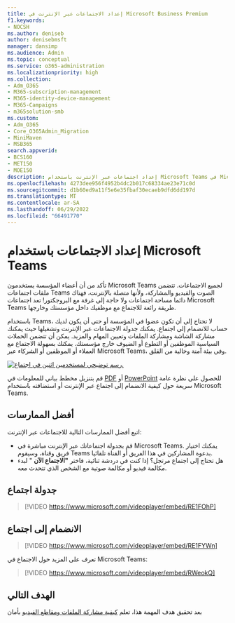 ```yaml
---
title: إعداد الاجتماعات عبر الإنترنت في Microsoft Business Premium
f1.keywords:
- NOCSH
ms.author: deniseb
author: denisebmsft
manager: dansimp
ms.audience: Admin
ms.topic: conceptual
ms.service: o365-administration
ms.localizationpriority: high
ms.collection:
- Adm_O365
- M365-subscription-management
- M365-identity-device-management
- M365-Campaigns
- m365solution-smb
ms.custom:
- Adm_O365
- Core_O365Admin_Migration
- MiniMaven
- MSB365
search.appverid:
- BCS160
- MET150
- MOE150
description: إعداد اجتماعات عبر الإنترنت باستخدام Microsoft Teams في Microsoft Business Premium.
ms.openlocfilehash: 4273dee956f4952b4dc2b017c68334ae23e71c0d
ms.sourcegitcommit: d1b60ed9a11f5e6e35fbaf30ecaeb9dfd6dd197d
ms.translationtype: MT
ms.contentlocale: ar-SA
ms.lasthandoff: 06/29/2022
ms.locfileid: "66491770"
---
```

# <a name="set-up-meetings-with-microsoft-teams"></a>إعداد الاجتماعات باستخدام Microsoft Teams

تأكد من أن أعضاء المؤسسة يستخدمون Microsoft Teams لجميع الاجتماعات. تتضمن ملفات اجتماعات Teams الصوت والفيديو والمشاركة، ولأنها متصلة بالإنترنت، فهناك دائما مساحة اجتماعات ولا حاجة إلى غرفة مع البروجكتور! تعد اجتماعات Microsoft Teams طريقة رائعة للاجتماع مع موظفيك داخل مؤسستك وخارجها.

باستخدام Teams، لا تحتاج إلى أن تكون عضوا في المؤسسة أو حتى أن يكون لديك حساب للانضمام إلى اجتماع. يمكنك جدولة الاجتماعات عبر الإنترنت وتشغيلها حيث يمكنك مشاركة الشاشة ومشاركة الملفات وتعيين المهام والمزيد. يمكن أن تتضمن الحملات السياسية الموظفين أو التطوع أو الضيوف خارج مؤسستك. يمكنك بسهولة الاجتماع مع العملاء أو الموظفين أو الشركاء عبر Microsoft Teams، وفي بيئة آمنة وخالية من القلق.

[![رسم توضيحي لمستخدمين اثنين في اجتماع.](../media/HostOnlineMeeting-thumb-358x201.png)](https://go.microsoft.com/fwlink/?linkid=2078712)

قم بتنزيل مخطط بياني للمعلومات في [PDF](https://go.microsoft.com/fwlink/?linkid=2078712) أو [PowerPoint](https://go.microsoft.com/fwlink/?linkid=2079515) للحصول على نظرة عامة سريعة حول كيفية الانضمام إلى اجتماع عبر الإنترنت أو استضافته باستخدام Microsoft Teams.

## <a name="best-practices"></a>أفضل الممارسات

اتبع أفضل الممارسات التالية للاجتماعات عبر الإنترنت:

- قم بجدولة اجتماعاتك عبر الإنترنت مباشرة في Microsoft Teams. يمكنك اختيار فريق وقناة، وسيقوم Teams بدعوة المشاركين في هذا الفريق أو القناة تلقائيا.
- هل تحتاج إلى اجتماع مرتجل؟ إذا كنت في دردشة ثنائية، فاختر **"الاجتماع الآن** " لبدء مكالمة فيديو أو مكالمة صوتية مع الشخص الذي تتحدث معه.

## <a name="schedule-a-meeting"></a>جدولة اجتماع

> [!VIDEO https://www.microsoft.com/videoplayer/embed/RE1FOhP]

## <a name="join-a-meeting"></a>الانضمام إلى اجتماع

> [!VIDEO https://www.microsoft.com/videoplayer/embed/RE1FYWn]

تعرف على المزيد حول الاجتماع في Microsoft Teams:

> [!VIDEO https://www.microsoft.com/videoplayer/embed/RWeokQ]

## <a name="next-objective"></a>الهدف التالي

بعد تحقيق هدف المهمة هذا، تعلم [كيفية مشاركة الملفات ومقاطع الفيديو](share-files-and-videos.md) بأمان
